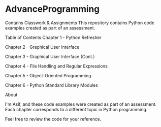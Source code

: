 # AdvanceProgramming
Contains Classwork & Assignments
This repository contains Python code examples created as part of an assessment.

Table of Contents
Chapter 1 - Python Refresher

Chapter 2 - Graphical User Interface

Chapter 3 - Graphical User Interface (Cont.)

Chapter 4 - File Handling and Regular Expressions

Chapter 5 - Object-Oriented Programming

Chapter 6 - Python Standard Library Modules

About

I'm Asif, and these code examples were created as part of an assessment. Each chapter corresponds to a different topic in Python programming.

Feel free to review the code for your reference.

